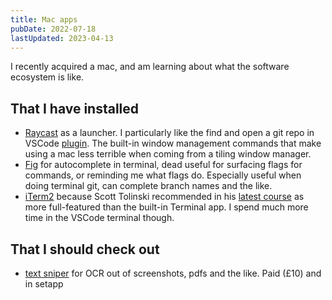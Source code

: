 ```yaml
---
title: Mac apps
pubDate: 2022-07-18
lastUpdated: 2023-04-13
---
```


I recently acquired a mac, and am learning about what the software ecosystem is like.

## That I have installed

- [Raycast](https://www.raycast.com/) as a launcher. I particularly like the find and open a git repo in VSCode [plugin](https://www.raycast.com/moored/git-repos). The built-in window management commands that make using a mac less terrible when coming from a tiling window manager.
- [Fig](https://fig.io/) for autocomplete in terminal, dead useful for surfacing flags for commands, or reminding me what flags do. Especially useful when doing terminal git, can complete branch names and the like.
- [iTerm2](https://iterm2.com/) because Scott Tolinski recommended in his [latest course](https://leveluptutorials.com/tutorials/command-line-essentials/introduction) as more full-featured than the built-in Terminal app. I spend much more time in the VSCode terminal though.

## That I should check out

- [text sniper](https://textsniper.app/) for OCR out of screenshots, pdfs and the like. Paid (£10) and in setapp
